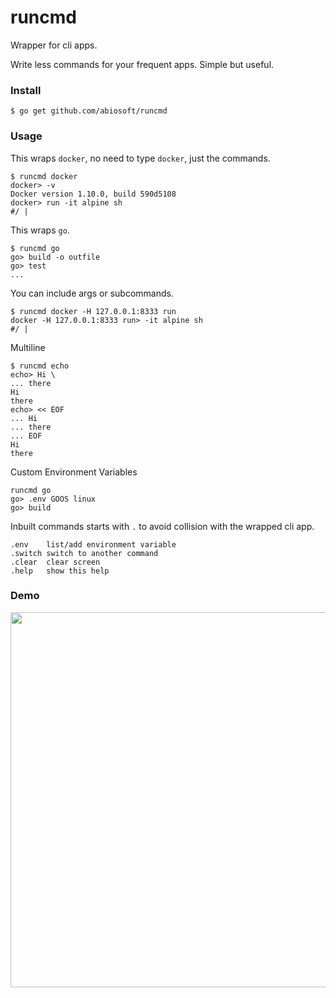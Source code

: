 # runcmd
Wrapper for cli apps.

Write less commands for your frequent apps. Simple but useful.

### Install
```shell
$ go get github.com/abiosoft/runcmd
```

### Usage
This wraps `docker`, no need to type `docker`, just the commands.
```shell
$ runcmd docker
docker> -v
Docker version 1.10.0, build 590d5108
docker> run -it alpine sh
#/ |
```

This wraps `go`.
```shell
$ runcmd go
go> build -o outfile
go> test
...
```
You can include args or subcommands.
```shell
$ runcmd docker -H 127.0.0.1:8333 run
docker -H 127.0.0.1:8333 run> -it alpine sh
#/ |
```

Multiline
```shell
$ runcmd echo
echo> Hi \
... there
Hi
there
echo> << EOF
... Hi
... there
... EOF
Hi
there
```

Custom Environment Variables
```shell
runcmd go
go> .env GOOS linux
go> build
```

Inbuilt commands starts with `.` to avoid collision with the wrapped cli app.
```
.env    list/add environment variable
.switch switch to another command
.clear  clear screen
.help   show this help
```
### Demo
<a href="https://asciinema.org/a/35746" target="_blank"><img src="https://asciinema.org/a/35746.png" width="600" /></a>
